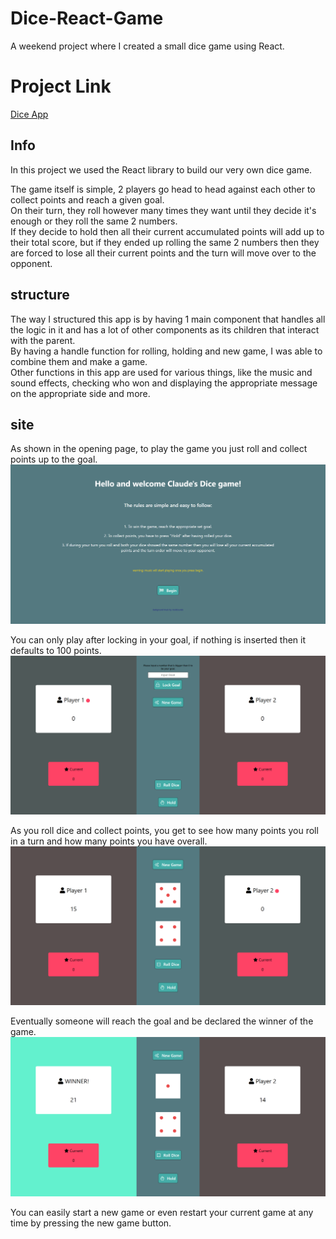 # Dice-React-Game
A weekend project where I created a small dice game using React.

# Project Link
[Dice App](https://claudeni-dice.netlify.app/)

## Info
In this project we used the React library to build our very own dice game.  
  
The game itself is simple, 2 players go head to head against each other to collect points and reach a given goal.  
On their turn, they roll however many times they want until they decide it's enough or they roll the same 2 numbers.  
If they decide to hold then all their current accumulated points will add up to their total score, but if they ended up rolling the same 2 numbers then they are forced to lose all their current points and the turn will move over to the opponent.  

## structure
The way I structured this app is by having 1 main component that handles all the logic in it and has a lot of other components as its children that interact with the parent.  
By having a handle function for rolling, holding and new game, I was able to combine them and make a game.  
Other functions in this app are used for various things, like the music and sound effects, checking who won and displaying the appropriate message on the appropriate side and more.

## site
As shown in the opening page, to play the game you just roll and collect points up to the goal.
![Title Page](https://github.com/ClaudeNi/Dice-React-Game/blob/main/readme%20imgs/titlepage.png)

You can only play after locking in your goal, if nothing is inserted then it defaults to 100 points.
![Game Page 1](https://github.com/ClaudeNi/Dice-React-Game/blob/main/readme%20imgs/gamepage.png)

As you roll dice and collect points, you get to see how many points you roll in a turn and how many points you have overall.
![Game Page 2](https://github.com/ClaudeNi/Dice-React-Game/blob/main/readme%20imgs/gamepage%202.png)

Eventually someone will reach the goal and be declared the winner of the game.
![Game Page 3](https://github.com/ClaudeNi/Dice-React-Game/blob/main/readme%20imgs/gamepage%203.png)

You can easily start a new game or even restart your current game at any time by pressing the new game button.
